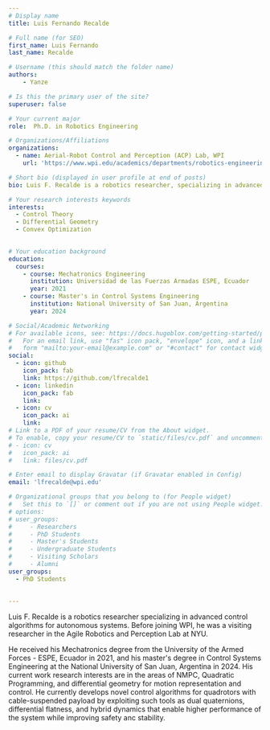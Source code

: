 ```yaml
---
# Display name
title: Luis Fernando Recalde

# Full name (for SEO)
first_name: Luis Fernando
last_name: Recalde

# Username (this should match the folder name)
authors:
    - Yanze

# Is this the primary user of the site?
superuser: false

# Your current major 
role:  Ph.D. in Robotics Engineering

# Organizations/Affiliations
organizations:
  - name: Aerial-Robot Control and Perception (ACP) Lab, WPI
    url: 'https://www.wpi.edu/academics/departments/robotics-engineering/research/groups'

# Short bio (displayed in user profile at end of posts)
bio: Luis F. Recalde is a robotics researcher, specializing in advanced control algorithms for autonomous systems. He received his Mechatronics degree from the University of the Armed Forces - ESPE, Ecuador in 2021, and his master's degree in Control Systems Engineering at the National University of San Juan, Argentina in 2024. His current work research interests are in the areas of NMPC, Quadratic Programming, and differential geometry for motion representation and control. He currently develops novel control algorithms for quadrotors with cable-suspended payload by exploiting such tools as dual quaternions, differential flatness, and hybrid dynamics that enable higher performance of the system while improving safety anc stability.

# Your research interests keywords
interests:
  - Control Theory
  - Differential Geometry
  - Convex Optimization
  

# Your education background
education:
  courses:
    - course: Mechatronics Engineering
      institution: Universidad de las Fuerzas Armadas ESPE, Ecuador
      year: 2021 
    - course: Master's in Control Systems Engineering
      institution: National University of San Juan, Argentina
      year: 2024

# Social/Academic Networking
# For available icons, see: https://docs.hugoblox.com/getting-started/page-builder/#icons
#   For an email link, use "fas" icon pack, "envelope" icon, and a link in the
#   form "mailto:your-email@example.com" or "#contact" for contact widget.
social:
  - icon: github
    icon_pack: fab
    link: https://github.com/lfrecalde1
  - icon: linkedin
    icon_pack: fab
    link: 
  - icon: cv
    icon_pack: ai
    link:
# Link to a PDF of your resume/CV from the About widget.
# To enable, copy your resume/CV to `static/files/cv.pdf` and uncomment the lines below.
# - icon: cv
#   icon_pack: ai
#   link: files/cv.pdf

# Enter email to display Gravatar (if Gravatar enabled in Config)
email: 'lfrecalde@wpi.edu'

# Organizational groups that you belong to (for People widget)
#   Set this to `[]` or comment out if you are not using People widget.
# options: 
# user_groups:
#     - Researchers
#     - PhD Students
#     - Master's Students
#     - Undergraduate Students
#     - Visiting Scholars
#     - Alumni
user_groups:
  - PhD Students
  
  
---
```

Luis F. Recalde is a robotics researcher specializing in advanced control algorithms for autonomous systems. Before joining WPI, he was a visiting researcher in the Agile Robotics and Perception Lab at NYU.

He received his Mechatronics degree from the University of the Armed Forces - ESPE, Ecuador in 2021, and his master's degree in Control Systems Engineering at the National University of San Juan, Argentina in 2024.
His current work research interests are in the areas of NMPC, Quadratic Programming, and differential geometry for motion representation and control. He currently develops novel control algorithms for quadrotors with cable-suspended payload by exploiting such tools as dual quaternions, differential flatness, and hybrid dynamics that enable higher performance of the system while improving safety anc stability.

